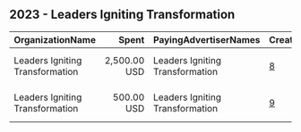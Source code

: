 ## 2023 - Leaders Igniting Transformation 
|OrganizationName|Spent|PayingAdvertiserNames|CreativeUrls|Impressions|Genders|AgeBrackets|CountryCodes|BillingAddresses|CandidateBallotInformation|
|:---|---:|:---|:---|---:|:---|:---|:---|:---|:---|
|Leaders Igniting Transformation|2,500.00 USD|Leaders Igniting Transformation|[8](https://www.snap.com/political-ads/asset/e19ad73306581748be524c1c65dfaf53ebe110c3b5729a6dc3a3577fa9eed9de?mediaType=png)|380,380||17-35|united states|"2201 N. Martin Luther King Dr,Milwaukee,53212,US"||
|Leaders Igniting Transformation|500.00 USD|Leaders Igniting Transformation|[9](https://www.snap.com/political-ads/asset/87b6b5a3dc7db77abac11ce55332232f9214b15b5c05922e049b29d062c78b93?mediaType=png)|42,046||18-35|united states|"2201 N. Martin Luther King Dr,Milwaukee,53212,US"||
